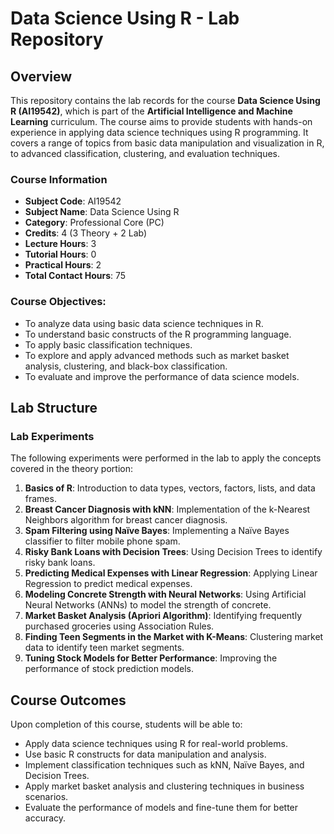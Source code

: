 # Data Science Using R - Lab Repository

## Overview

This repository contains the lab records for the course **Data Science Using R (AI19542)**, which is part of the **Artificial Intelligence and Machine Learning** curriculum. The course aims to provide students with hands-on experience in applying data science techniques using R programming. It covers a range of topics from basic data manipulation and visualization in R, to advanced classification, clustering, and evaluation techniques.

### Course Information
- **Subject Code**: AI19542
- **Subject Name**: Data Science Using R
- **Category**: Professional Core (PC)
- **Credits**: 4 (3 Theory + 2 Lab)
- **Lecture Hours**: 3
- **Tutorial Hours**: 0
- **Practical Hours**: 2
- **Total Contact Hours**: 75

### Course Objectives:
- To analyze data using basic data science techniques in R.
- To understand basic constructs of the R programming language.
- To apply basic classification techniques.
- To explore and apply advanced methods such as market basket analysis, clustering, and black-box classification.
- To evaluate and improve the performance of data science models.

## Lab Structure
### **Lab Experiments**
The following experiments were performed in the lab to apply the concepts covered in the theory portion:

1. **Basics of R**: Introduction to data types, vectors, factors, lists, and data frames.
2. **Breast Cancer Diagnosis with kNN**: Implementation of the k-Nearest Neighbors algorithm for breast cancer diagnosis.
3. **Spam Filtering using Naïve Bayes**: Implementing a Naïve Bayes classifier to filter mobile phone spam.
4. **Risky Bank Loans with Decision Trees**: Using Decision Trees to identify risky bank loans.
5. **Predicting Medical Expenses with Linear Regression**: Applying Linear Regression to predict medical expenses.
6. **Modeling Concrete Strength with Neural Networks**: Using Artificial Neural Networks (ANNs) to model the strength of concrete.
7. **Market Basket Analysis (Apriori Algorithm)**: Identifying frequently purchased groceries using Association Rules.
8. **Finding Teen Segments in the Market with K-Means**: Clustering market data to identify teen market segments.
9. **Tuning Stock Models for Better Performance**: Improving the performance of stock prediction models.

## Course Outcomes
Upon completion of this course, students will be able to:
- Apply data science techniques using R for real-world problems.
- Use basic R constructs for data manipulation and analysis.
- Implement classification techniques such as kNN, Naïve Bayes, and Decision Trees.
- Apply market basket analysis and clustering techniques in business scenarios.
- Evaluate the performance of models and fine-tune them for better accuracy.
